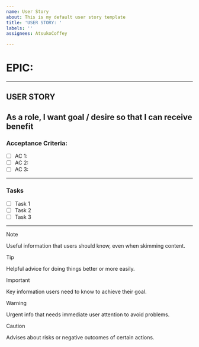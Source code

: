 ```yaml
---
name: User Story
about: This is my default user story template
title: 'USER STORY: '
labels: ''
assignees: AtsukoCoffey

---
```


# EPIC: 
---
## USER STORY
As a **role**, I want **goal / desire** so that I can **receive benefit** 
---
### Acceptance Criteria:
- [ ]  AC 1:
- [ ]  AC 2:
- [ ]  AC 3:
---
### Tasks
- [ ] Task 1
- [ ] Task 2
- [ ] Task 3
---
[^1]: My reference.

> [!NOTE]
> Useful information that users should know, even when skimming content.

> [!TIP]
> Helpful advice for doing things better or more easily.

> [!IMPORTANT]
> Key information users need to know to achieve their goal.

> [!WARNING]
> Urgent info that needs immediate user attention to avoid problems.

> [!CAUTION]
> Advises about risks or negative outcomes of certain actions.
